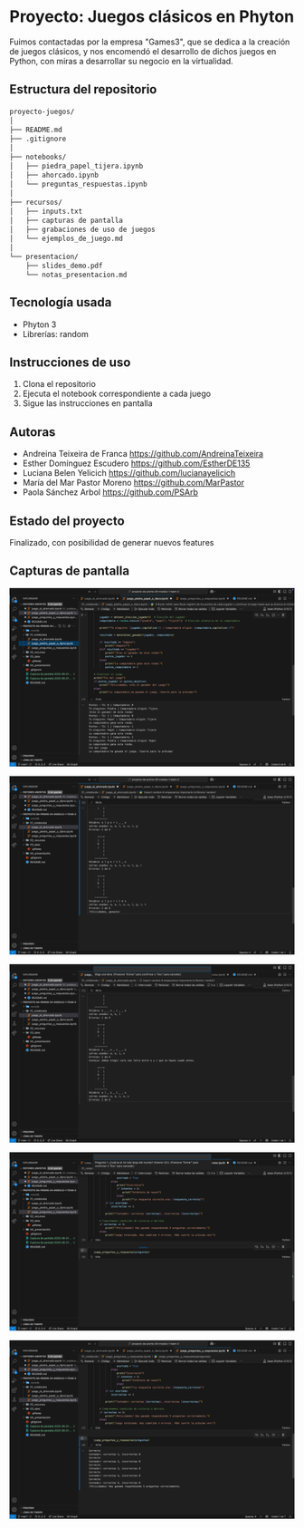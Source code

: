 # Proyecto: Juegos clásicos en Phyton
Fuimos contactadas por la empresa "Games3", que se dedica a la creación de juegos clásicos, y nos encomendó el desarrollo de dichos juegos en Python, con miras a desarrollar su negocio en la virtualidad.

## Estructura del repositorio
```
proyecto-juegos/
│
├── README.md
├── .gitignore
│
├── notebooks/
│   ├── piedra_papel_tijera.ipynb
│   ├── ahorcado.ipynb
│   └── preguntas_respuestas.ipynb
│
├── recursos/
│   ├── inputs.txt
│   ├── capturas de pantalla
│   ├── grabaciones de uso de juegos
│   └── ejemplos_de_juego.md
│
└── presentacion/
    ├── slides_demo.pdf
    └── notas_presentacion.md
```


## Tecnología usada
- Phyton 3
- Librerías: random

## Instrucciones de uso
1. Clona el repositorio
2. Ejecuta el notebook correspondiente a cada juego
3. Sigue las instrucciones en pantalla

## Autoras
- Andreina Teixeira de Franca   https://github.com/AndreinaTeixeira
- Esther Domínguez Escudero    https://github.com/EstherDE135
- Luciana Belen Yelicich    https://github.com/lucianayelicich
- María del Mar Pastor Moreno   https://github.com/MarPastor
- Paola Sánchez Arbol   https://github.com/PSArb

## Estado del proyecto
Finalizado, con posibilidad de generar nuevos features

## Capturas de pantalla
![alt text](<02_recursos/Captura de pantalla 2025-06-01 a la(s) 11.51.33 p. m..png>)

![alt text](<02_recursos/Captura de pantalla 2025-06-01 a la(s) 11.41.54 p. m..png>)

![alt text](<02_recursos/Captura de pantalla 2025-06-01 a la(s) 11.41.37 p. m..png>)

![alt text](<02_recursos/Captura de pantalla 2025-06-01 a la(s) 11.50.49 p. m..png>)

![alt text](<02_recursos/Captura de pantalla 2025-06-01 a la(s) 11.51.24 p. m..png>)